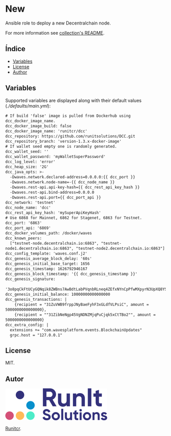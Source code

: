 # New

Ansible role to deploy a new Decentralchain node.

For more information see [collection's README](../../README.md).

## Índice

- [Variables](#variables)
- [License](#license)
- [Author](#author)

## Variables

Supported variables are displayed along with
their default values (*./defaults/main.yml*):

```
# If build 'false' image is pulled from Dockerhub using dcc_docker_image_name.
dcc_docker_image_build: false
dcc_docker_image_name: 'runitcr/dcc'
dcc_repository: https://github.com/runitsolutions/DCC.git
dcc_repository_branch: 'version-1.3.x-docker-image'
# If wallet seed empty one is randomly generated.
dcc_wallet_seed: ''
dcc_wallet_password: 'myWalletSuperPassword'
dcc_log_level: 'error'
dcc_heap_size: '2G'
dcc_java_opts: >-
  -Dwaves.network.declared-address=0.0.0.0:{{ dcc_port }}
  -Dwaves.network.node-name=-{{ dcc_node_name }}
  -Dwaves.rest-api.api-key-hash={{ dcc_rest_api_key_hash }}
  -Dwaves.rest-api.bind-address=0.0.0.0
  -Dwaves.rest-api.port={{ dcc_port_api }}
dcc_network: 'testnet'
dcc_node_name: 'dcc'
dcc_rest_api_key_hash: 'mySuperApiKeyHash'
# Use 6868 for Mainnet, 6862 for Stagenet, 6863 for Testnet.
dcc_port: '6863'
dcc_port_api: '6869'
dcc_docker_volumes_path: /docker/waves
dcc_known_peers:
  ["testnet-node.decentralchain.io:6863", "testnet-node1.decentralchain.io:6863", "testnet-node2.decentralchain.io:6863"]
dcc_config_template: 'waves.conf.j2'
dcc_genesis_average_block_delay: '60s'
dcc_genesis_initial_base_target: 1656
dcc_genesis_timestamp: 1626792946167
dcc_genesis_block_timestamp: '{{ dcc_genesis_timestamp }}'
dcc_genesis_signature:
  '3o8pqCkFtUCyGQNqik8ZWBns7AwBdtLabPVqnbRLneq4ZEfxNYnCpPfwMXpyrN3UpXQ8YSWUhkgvKgJaewaA1Th'
dcc_genesis_initial_balance: 10000000000000000
dcc_genesis_transactions: |
    {recipient = "31ZuVWB9frppJNyBaeFyhF3xGLdfVLPsiC", amount = 5000000000000000},
    {recipient = ""31ZibNeNgp45VgNDNZMjqPuCjqk5xCtTBo2"", amount = 5000000000000000}
dcc_extra_config: |
  extensions += "com.wavesplatform.events.BlockchainUpdates"
  grpc.host = "127.0.0.1"
```

## License

MIT.

## Autor

![Runitcr](../../img/author.png)

[Runitcr](https://runitcr.com).